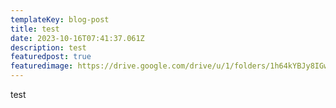 ```yaml
---
templateKey: blog-post
title: test
date: 2023-10-16T07:41:37.061Z
description: test
featuredpost: true
featuredimage: https://drive.google.com/drive/u/1/folders/1h64kYBJy8IGwYuSH86dd5VhkXvlz1Tm-
---
```

test